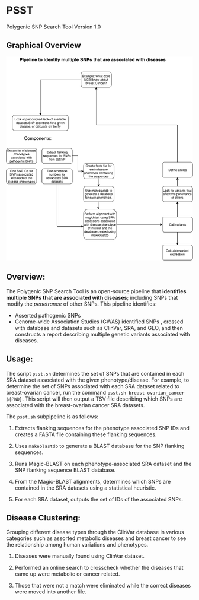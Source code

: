 # PSST
Polygenic SNP Search Tool Version 1.0

## Graphical Overview

![Workflow](/media/Polygenic_SNP_Search_Tool.png?raw=true "Workflow.png")

## Overview:

The Polygenic SNP Search Tool is an open-source pipeline that **identifies multiple SNPs that are associated with diseases**; including SNPs that modify the *penetrance* of other SNPs. This pipeline identifies:
* Asserted pathogenic SNPs
* Genome-wide Association Studies (GWAS) identified SNPs
, crossed with database and datasets such as ClinVar, SRA, and GEO, and then constructs a report describing multiple genetic variants associated with diseases.


## Usage:

The script `psst.sh` determines the set of SNPs that are contained in each SRA dataset associated with the given phenotype/disease. For example, to determine the set of SNPs associated with each SRA dataset related to breast-ovarian cancer, run the command `psst.sh breast-ovarian_cancer ${PWD}`. This script will then output a TSV file describing which SNPs are associated with the breast-ovarian cancer SRA datasets. 

The `psst.sh` subpipeline is as follows:

1. Extracts flanking sequences for the phenotype associated SNP IDs and creates a FASTA file containing these flanking sequences. 

2. Uses `makeblastdb` to generate a BLAST database for the SNP flanking sequences.

3. Runs Magic-BLAST on each phenotype-associated SRA dataset and the SNP flanking sequence BLAST database.

4. From the Magic-BLAST alignments, determines which SNPs are contained in the SRA datasets using a statistical heuristic.

5. For each SRA dataset, outputs the set of IDs of the associated SNPs. 

## Disease Clustering:

Grouping different disease types through the ClinVar database in various categories such as assorted metabolic diseases and breast cancer to see the relationship among human variations and phenotypes. 

1. Diseases were manually found using ClinVar dataset. 

2. Performed an online search to crosscheck whether the diseases that came up were metabolic or cancer related. 

3. Those that were not a match were eliminated while the correct diseases were moved into another file. 
